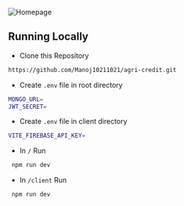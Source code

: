 ![Homepage](https://github.com/user-attachments/assets/db6825f3-203e-413f-b77c-18b66ab6aa6e)

## Running Locally

- Clone this Repository

```bash
https://github.com/Manoj10211021/agri-credit.git
```

- Create `.env` file in root directory

```bash
MONGO_URL=
JWT_SECRET=
```

- Create `.env` file in client directory

```bash
VITE_FIREBASE_API_KEY=
```

- In `/` Run

```bash
 npm run dev
```

- In `/client` Run

```bash
 npm run dev
```
